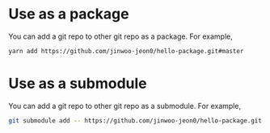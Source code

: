 # Use as a package

You can add a git repo to other git repo as a package. For example,

```sh
yarn add https://github.com/jinwoo-jeon0/hello-package.git#master
```

# Use as a submodule

You can add a git repo to other git repo as a submodule. For example,

```sh
git submodule add -- https://github.com/jinwoo-jeon0/hello-package.git dir/hello-package
```
